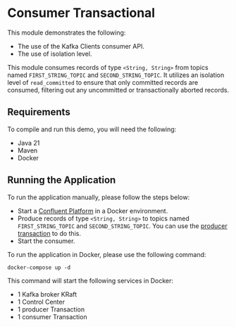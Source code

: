 # Consumer Transactional

This module demonstrates the following:

- The use of the Kafka Clients consumer API.
- The use of isolation level.

This module consumes records of type `<String, String>` from topics named `FIRST_STRING_TOPIC`
and `SECOND_STRING_TOPIC`. It utilizes an isolation level of `read_committed` to ensure that only committed records are
consumed, filtering out any uncommitted or transactionally aborted records.

## Requirements

To compile and run this demo, you will need the following:

- Java 21
- Maven
- Docker

## Running the Application

To run the application manually, please follow the steps below:

- Start a [Confluent Platform](https://docs.confluent.io/platform/current/quickstart/ce-docker-quickstart.html#step-1-download-and-start-cp) in a Docker environment.
- Produce records of type `<String, String>` to topics named `FIRST_STRING_TOPIC` and `SECOND_STRING_TOPIC`. You can use the [producer transaction](../../kafka-producer-quickstarts/kafka-producer-transaction) to do this.
- Start the consumer.

To run the application in Docker, please use the following command:

```console
docker-compose up -d
```

This command will start the following services in Docker:

- 1 Kafka broker KRaft
- 1 Control Center
- 1 producer Transaction
- 1 consumer Transaction
